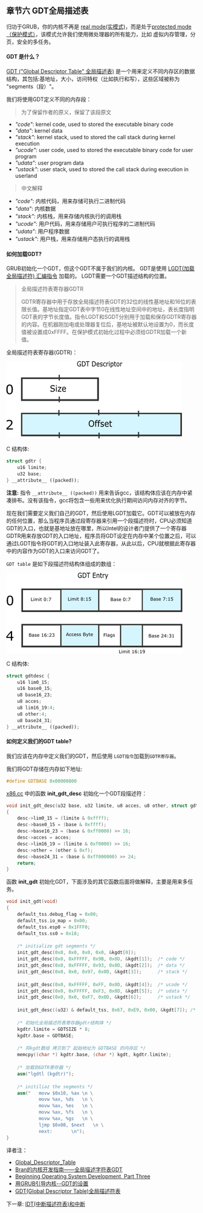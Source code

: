 ## 章节六 GDT全局描述表

归功于GRUB，你的内核不再是 [real mode(实模式)](http://baike.baidu.com/view/404433.htm)，而是处于[protected mode（保护模式）](http://baike.baidu.com/view/177586.htm)，该模式允许我们使用微处理器的所有能力，比如 虚拟内存管理，分页，安全的多任务。

#### GDT 是什么？

[GDT ("Global Descriptor Table" 全局描述表)](http://baike.baidu.com/view/4109224.htm) 是一个用来定义不同内存区的数据结构，其包括:基地址，大小，访问特权（比如执行和写），这些区域被称为 "segments（段）"。

我们将使用GDT定义不同的内存段：

> 为了保留作者的原义，保留了该段原文

* *"code"*: kernel code, used to stored the executable binary code
* *"data"*: kernel data
* *"stack"*: kernel stack, used to stored the call stack during kernel execution
* *"ucode"*: user code, used to stored the executable binary code for user program
* *"udata"*: user program data
* *"ustack"*: user stack, used to stored the call stack during execution in userland

> 中文解释

* *"code"*: 内核代码，用来存储可执行二进制代码
* *"data"*: 内核数据
* *"stack"*: 内核栈，用来存储内核执行的调用栈 
* *"ucode"*: 用户代码，用来存储用户可执行程序的二进制代码
* *"udata"*: 用户程序数据
* *"ustack"*: 用户栈，用来存储用户态执行的调用栈


#### 如何加载GDT?

GRUB初始化一个GDT，但这个GDT不属于我们的内核。
GDT是使用 [LGDT(加载全局描述符) 汇编指令](http://www.0x01f.com/static/IntelCode/instruct32_hh/vc155.htm) 加载的。 LGDT需要一个GDT描述结构的位置。

>全局描述符表寄存器GDTR
>
>GDTR寄存器中用于存放全局描述符表GDT的32位的线性基地址和16位的表限长值。基地址指定GDT表中字节0在线性地址空间中的地址，表长度指明GDT表的字节长度值。指令LGDT和SGDT分别用于加载和保存GDTR寄存器的内容。在机器刚加电或处理器复位后，基地址被默认地设置为0，而长度值被设置成0xFFFF。在保护模式初始化过程中必须给GDTR加载一个新值。

全局描述符表寄存器(GDTR)：

![GDTR](./gdtr.png)

C 结构体:

```cpp
struct gdtr {
	u16 limite;
	u32 base;
} __attribute__ ((packed));
```

**注意:** 指令 ```__attribute__ ((packed))``` 用来告诉gcc，该结构体应该在内存中紧凑排布。没有该指令，gcc将包含一些用来优化执行期间访问内存对齐的字节。

现在我们需要定义我们自己的GDT，然后使用LGDT加载它。GDT可以被放在内存的任何位置，那么当程序员通过段寄存器来引用一个段描述符时，CPU必须知道GDT的入口，也就是基地址放在哪里，所以Intel的设计者门提供了一个寄存器GDTR用来存放GDT的入口地址，程序员将GDT设定在内存中某个位置之后，可以通过LGDT指令将GDT的入口地址装入此寄存器，从此以后，CPU就根据此寄存器中的内容作为GDT的入口来访问GDT了。

`GDT table` 是如下段描述符结构体组成的数组：

![GDTR](./gdtentry.png)

C 结构体:

```cpp
struct gdtdesc {
	u16 lim0_15;
	u16 base0_15;
	u8 base16_23;
	u8 acces;
	u8 lim16_19:4;
	u8 other:4;
	u8 base24_31;
} __attribute__ ((packed));
```

#### 如何定义我们的GDT table?

我们应该在内存中定义我们的GDT，然后使用 `LGDT指令`加载到`GDTR寄存器`。

我们将GDT存储在内存如下地址:

```cpp
#define GDTBASE	0x00000800
```

[x86.cc](https://github.com/SamyPesse/How-to-Make-a-Computer-Operating-System/blob/master/src/kernel/arch/x86/x86.cc) 中的函数 **init_gdt_desc** 初始化一个GDT段描述符：

```cpp
void init_gdt_desc(u32 base, u32 limite, u8 acces, u8 other, struct gdtdesc *desc)
{
	desc->lim0_15 = (limite & 0xffff);
	desc->base0_15 = (base & 0xffff);
	desc->base16_23 = (base & 0xff0000) >> 16;
	desc->acces = acces;
	desc->lim16_19 = (limite & 0xf0000) >> 16;
	desc->other = (other & 0xf);
	desc->base24_31 = (base & 0xff000000) >> 24;
	return;
}
```

函数 **init_gdt** 初始化GDT，下面涉及的其它函数后面将做解释，主要是用来多任务。

```cpp
void init_gdt(void)
{
	default_tss.debug_flag = 0x00;
	default_tss.io_map = 0x00;
	default_tss.esp0 = 0x1FFF0;
	default_tss.ss0 = 0x18;

	/* initialize gdt segments */
	init_gdt_desc(0x0, 0x0, 0x0, 0x0, &kgdt[0]);
	init_gdt_desc(0x0, 0xFFFFF, 0x9B, 0x0D, &kgdt[1]);	/* code */
	init_gdt_desc(0x0, 0xFFFFF, 0x93, 0x0D, &kgdt[2]);	/* data */
	init_gdt_desc(0x0, 0x0, 0x97, 0x0D, &kgdt[3]);		/* stack */

	init_gdt_desc(0x0, 0xFFFFF, 0xFF, 0x0D, &kgdt[4]);	/* ucode */
	init_gdt_desc(0x0, 0xFFFFF, 0xF3, 0x0D, &kgdt[5]);	/* udata */
	init_gdt_desc(0x0, 0x0, 0xF7, 0x0D, &kgdt[6]);		/* ustack */

	init_gdt_desc((u32) & default_tss, 0x67, 0xE9, 0x00, &kgdt[7]);	/* descripteur de tss */

	/* 初始化全局描述符表寄存器gdtr结构体 */
	kgdtr.limite = GDTSIZE * 8;
	kgdtr.base = GDTBASE;

	/* 将kgdt数组 拷贝到了 起始地址为 GDTBASE 的内存区 */
	memcpy((char *) kgdtr.base, (char *) kgdt, kgdtr.limite);

	/* 加载到GDTR寄存器 */
	asm("lgdtl (kgdtr)");

	/* initiliaz the segments */
	asm("   movw $0x10, %ax	\n \
            movw %ax, %ds	\n \
            movw %ax, %es	\n \
            movw %ax, %fs	\n \
            movw %ax, %gs	\n \
            ljmp $0x08, $next	\n \
            next:		\n");
}
```


译者注：
* [Global_Descriptor_Table](http://wiki.osdev.org/Global_Descriptor_Table)
* [Bran的内核开发指南——全局描述字符表GDT](http://article.yeeyan.org/view/197439/169982)
* [Beginning Operating System Development, Part Three](http://www.codeproject.com/Articles/43179/Beginning-Operating-System-Development-Part-Three)
* [用GRUB引导内核--GDT的设置](http://www.cnblogs.com/bamboo-talking/archive/2012/04/06/2435501.html)
* [GDT(Global Descriptor Table)全局描述符表](http://www.cnblogs.com/starlitnext/archive/2013/03/07/2948929.html)

下一章: [IDT(中断描述符表)和中断](../Chapter-7/README.md/) 

